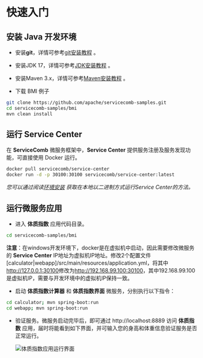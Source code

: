 # 快速入门

## 安装 Java 开发环境

* 安装**git**，详情可参考[git安装教程](https://git-scm.com/book/zh/v2/%E8%B5%B7%E6%AD%A5-%E5%AE%89%E8%A3%85-Git) 。

* 安装JDK 17，详情可参考[JDK安装教程](https://www.oracle.com/java/technologies/javase/jdk17-archive-downloads.html) 。

* 安装Maven 3.x，详情可参考[Maven安装教程](https://maven.apache.org/install.html) 。

* 下载 BMI 例子

```bash
git clone https://github.com/apache/servicecomb-samples.git
cd servicecomb-samples/bmi
mvn clean install
```

## 运行 Service Center
在 **ServiceComb** 微服务框架中，**Service Center** 提供服务注册及服务发现功能，可直接使用 Docker 运行。 

```bash
docker pull servicecomb/service-center
docker run -d -p 30100:30100 servicecomb/service-center:latest
```

*您可以通过阅读[环境安装](http://servicecomb.apache.org/docs/products/service-center/install/) 获取在本地以二进制方式运行Service Center的方法。*

## 运行微服务应用

* 进入 **体质指数** 应用代码目录。

```bash
cd servicecomb-samples/bmi
```

   **注意**：在windows开发环境下，docker是在虚拟机中启动，因此需要修改微服务的 **Service Center** IP地址为虚拟机IP地址。修改2个配置文件[calculator\|webapp]/src/main/resources/application.yml，将其中<a>http://127.0.0.1:30100</a>修改为<a>http://192.168.99.100:30100</a>，其中192.168.99.100是虚拟机IP，需要与开发环境中的虚拟机IP保持一致。

* 启动 **体质指数计算器** 和 **体质指数界面** 微服务，分别执行以下指令：

```bash
cd calculator; mvn spring-boot:run
cd webapp; mvn spring-boot:run
```

* 验证服务。微服务启动完毕后，即可通过 <a>http://localhost:8889</a> 访问 **体质指数** 应用，届时将能看到如下界面，并可输入您的身高和体重信息验证服务是否正常运行。

   ![体质指数应用运行界面](bmi-interface.png)
